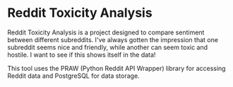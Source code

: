 # Reddit Toxicity Analysis
Reddit Toxicity Analysis is a project designed to compare sentiment between different subreddits. I've always gotten the impression that one subreddit seems nice and friendly, while another can seem toxic and hostile. I want to see if this shows itself in the data!

This tool uses the PRAW (Python Reddit API Wrapper) library for accessing Reddit data and PostgreSQL for data storage.

